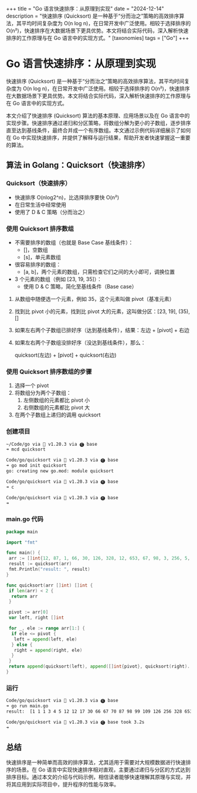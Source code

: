 +++
title = "Go 语言快速排序：从原理到实现"
date = "2024-12-14"
description = "快速排序 (Quicksort) 是一种基于“分而治之”策略的高效排序算法，其平均时间复杂度为 O(n log n)，在日常开发中广泛使用。相较于选择排序的 O(n²)，快速排序在大数据场景下更具优势。本文将结合实际代码，深入解析快速排序的工作原理与在 Go 语言中的实现方式。"
[taxonomies]
tags = ["Go"]
+++

# Go 语言快速排序：从原理到实现

快速排序 (Quicksort) 是一种基于“分而治之”策略的高效排序算法，其平均时间复杂度为 O(n log n)，在日常开发中广泛使用。相较于选择排序的 O(n²)，快速排序在大数据场景下更具优势。本文将结合实际代码，深入解析快速排序的工作原理与在 Go 语言中的实现方式。

本文介绍了快速排序 (Quicksort) 算法的基本原理、应用场景以及在 Go 语言中的实现步骤。快速排序通过递归和分区策略，将数组分解为更小的子数组，逐步排序直至达到基线条件，最终合并成一个有序数组。本文通过示例代码详细展示了如何在 Go 中实现快速排序，并提供了解释与运行结果，帮助开发者快速掌握这一重要的算法。

## 算法 in Golang：Quicksort（快速排序）

### Quicksort（快速排序）

- 快速排序 O(nlog2^n)，比选择排序要快 O(n²)
- 在日常生活中经常使用
- 使用了 D & C 策略（分而治之）

### 使用 Quicksort 排序数组

- 不需要排序的数组（也就是 Base Case 基线条件）：
  - []，空数组
  - [s]，单元素数组
- 很容易排序的数组：
  - [a, b]，两个元素的数组，只需检查它们之间的大小即可，调换位置
- 3 个元素的数组（例如 [23, 19, 35]）：
  - 使用 D & C 策略，简化至基线条件（Base case）

1. 从数组中随便选一个元素，例如 35，这个元素叫做 pivot（基准元素）

2. 找到比 pivot 小的元素，找到比 pivot 大的元素，这叫做分区：[23, 19], (35), []

3. 如果左右两个子数组已排好序（达到基线条件），结果：左边 + [pivot] + 右边

4. 如果左右两个子数组没排好序（没达到基线条件），那么：

   quicksort(左边) + [pivot] + quicksort(右边)

### 使用 Quicksort 排序数组的步骤

1. 选择一个 pivot
2. 将数组分为两个子数组：
   1. 左侧数组的元素都比 pivot 小
   2. 右侧数组的元素都比 pivot 大
3. 在两个子数组上递归的调用 quicksort

### 创建项目

```bash
~/Code/go via 🐹 v1.20.3 via 🅒 base
➜ mcd quicksort

Code/go/quicksort via 🐹 v1.20.3 via 🅒 base
➜ go mod init quicksort
go: creating new go.mod: module quicksort

Code/go/quicksort via 🐹 v1.20.3 via 🅒 base
➜ c

Code/go/quicksort via 🐹 v1.20.3 via 🅒 base
➜

```

### main.go 代码

```go
package main

import "fmt"

func main() {
 arr := []int{12, 87, 1, 66, 30, 126, 328, 12, 653, 67, 98, 3, 256, 5, 1, 1, 99, 109, 17, 70, 4}
 result := quicksort(arr)
 fmt.Println("result: ", result)
}

func quicksort(arr []int) []int {
 if len(arr) < 2 {
  return arr
 }

 pivot := arr[0]
 var left, right []int

 for _, ele := range arr[1:] {
  if ele <= pivot {
   left = append(left, ele)
  } else {
   right = append(right, ele)
  }
 }
 return append(quicksort(left), append([]int{pivot}, quicksort(right)...)...)
}

```

### 运行

```bash
Code/go/quicksort via 🐹 v1.20.3 via 🅒 base 
➜ go run main.go       
result:  [1 1 1 3 4 5 12 12 17 30 66 67 70 87 98 99 109 126 256 328 653]

Code/go/quicksort via 🐹 v1.20.3 via 🅒 base took 3.2s 
➜ 

```

## 总结

快速排序是一种简单而高效的排序算法，尤其适用于需要对大规模数据进行快速排序的场景。在 Go 语言中实现快速排序相对直观，主要通过递归与分区的方式达到排序目标。通过本文的介绍与代码示例，相信读者能够快速理解其原理与实现，并将其应用到实际项目中，提升程序的性能与效率。
